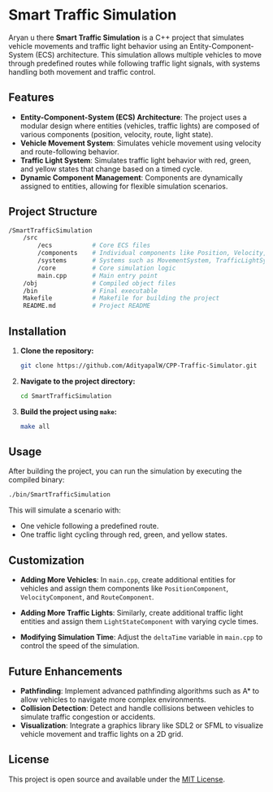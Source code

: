 # Smart Traffic Simulation
Aryan u there
**Smart Traffic Simulation** is a C++ project that simulates vehicle movements and traffic light behavior using an Entity-Component-System (ECS) architecture. This simulation allows multiple vehicles to move through predefined routes while following traffic light signals, with systems handling both movement and traffic control.

## Features

- **Entity-Component-System (ECS) Architecture**: The project uses a modular design where entities (vehicles, traffic lights) are composed of various components (position, velocity, route, light state).
- **Vehicle Movement System**: Simulates vehicle movement using velocity and route-following behavior.
- **Traffic Light System**: Simulates traffic light behavior with red, green, and yellow states that change based on a timed cycle.
- **Dynamic Component Management**: Components are dynamically assigned to entities, allowing for flexible simulation scenarios.

## Project Structure

```bash
/SmartTrafficSimulation
    /src
        /ecs           # Core ECS files
        /components    # Individual components like Position, Velocity, Route, etc.
        /systems       # Systems such as MovementSystem, TrafficLightSystem
        /core          # Core simulation logic
        main.cpp       # Main entry point
    /obj               # Compiled object files
    /bin               # Final executable
    Makefile           # Makefile for building the project
    README.md          # Project README
```

## Installation

1. **Clone the repository:**

   ```bash
   git clone https://github.com/AdityapalW/CPP-Traffic-Simulator.git
   ```

2. **Navigate to the project directory:**

   ```bash
   cd SmartTrafficSimulation
   ```

3. **Build the project using `make`:**

   ```bash
   make all
   ```

## Usage

After building the project, you can run the simulation by executing the compiled binary:

```bash
./bin/SmartTrafficSimulation
```

This will simulate a scenario with:
- One vehicle following a predefined route.
- One traffic light cycling through red, green, and yellow states.



## Customization

- **Adding More Vehicles**: In `main.cpp`, create additional entities for vehicles and assign them components like `PositionComponent`, `VelocityComponent`, and `RouteComponent`.
  
- **Adding More Traffic Lights**: Similarly, create additional traffic light entities and assign them `LightStateComponent` with varying cycle times.

- **Modifying Simulation Time**: Adjust the `deltaTime` variable in `main.cpp` to control the speed of the simulation.

## Future Enhancements

- **Pathfinding**: Implement advanced pathfinding algorithms such as A* to allow vehicles to navigate more complex environments.
- **Collision Detection**: Detect and handle collisions between vehicles to simulate traffic congestion or accidents.
- **Visualization**: Integrate a graphics library like SDL2 or SFML to visualize vehicle movement and traffic lights on a 2D grid.

## License

This project is open source and available under the [MIT License](LICENSE).

